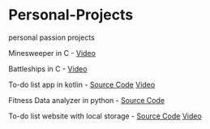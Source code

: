 # Personal-Projects
personal passion projects


Minesweeper in C - [Video](https://drive.google.com/file/d/1_efyrIyYcgvn_dq5AweJx-9Ltxo5hJKU/view?usp=sharing)

Battleships in C - [Video](https://drive.google.com/file/d/1iMjX8CMboblms-MLn9XNC-HR0sKSLDTE/view?usp=sharing)

To-do list app in kotlin - [Source Code](https://github.com/Tanmay4622/todolist)   [Video](https://drive.google.com/file/d/1VhW-gZJ4EiniYfFdImrz6wrqA26makKG/view?usp=sharing)

Fitness Data analyzer in python -  [Source Code](https://github.com/Tanmay4622/Task-Projects/tree/main/personal%20fitness%20data%20analyzer)

To-do list website with local storage - [Source Code](https://github.com/Tanmay4622/Task-Projects/tree/main/To%20Do%20List%20Web)   [Video](https://drive.google.com/file/d/1h2qPCKOlSv6WH-Yo0WRcqMrLBjW9zdMe/view?usp=sharing) 
